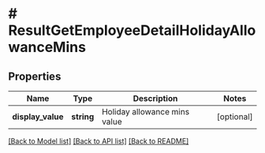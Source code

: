 # # ResultGetEmployeeDetailHolidayAllowanceMins

## Properties

Name | Type | Description | Notes
------------ | ------------- | ------------- | -------------
**display_value** | **string** | Holiday allowance mins value | [optional]

[[Back to Model list]](../../README.md#models) [[Back to API list]](../../README.md#endpoints) [[Back to README]](../../README.md)
